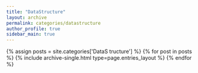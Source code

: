 ```yaml
---
title: "DataStructure"
layout: archive
permalink: categories/datastructure
author_profile: true
sidebar_main: true
---
```


{% assign posts = site.categories['DataS tructure'] %}
{% for post in posts %} {% include archive-single.html type=page.entries_layout %} {% endfor %}